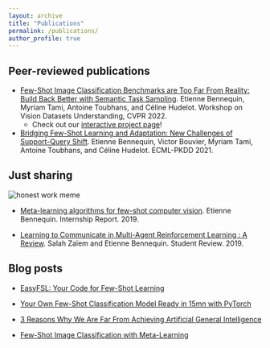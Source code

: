 ```yaml
---
layout: archive
title: "Publications"
permalink: /publications/
author_profile: true
---
```


## Peer-reviewed publications

- [Few-Shot Image Classification Benchmarks are Too Far From Reality: 
Build Back Better with Semantic Task Sampling](
https://arxiv.org/abs/2205.05155). 
Etienne Bennequin, Myriam Tami, Antoine Toubhans, and Céline Hudelot.
Workshop on Vision Datasets Understanding, CVPR 2022.
  - Check out our [interactive project page](https://share.streamlit.io/sicara/semantic-task-sampling)!
- [Bridging Few-Shot Learning and Adaptation:
New Challenges of Support-Query Shift](
https://arxiv.org/pdf/2105.11804.pdf). 
Etienne Bennequin, Victor Bouvier, Myriam Tami, Antoine Toubhans, and Céline Hudelot.
ECML-PKDD 2021.

## Just sharing 

![honest work meme](https://ebennequin.github.io/images/its-honest-work.gif)

- [Meta-learning algorithms for few-shot computer vision](https://arxiv.org/pdf/1909.13579.pdf).
Etienne Bennequin. Internship Report. 2019.
  
- [Learning to Communicate in Multi-Agent Reinforcement Learning : A Review](https://arxiv.org/pdf/1911.05438). Salah Zaïem and Etienne Bennequin.
Student Review. 2019.

## Blog posts

- [EasyFSL: Your Code for Few-Shot Learning](https://www.sicara.fr/blog-technique/easyfsl-code-few-shot-learning)

- [Your Own Few-Shot Classification Model Ready in 15mn with PyTorch](https://www.sicara.ai/blog/your-few-shot-model-15mn-pytorch)

- [3 Reasons Why We Are Far From Achieving Artificial General Intelligence](https://www.sicara.ai/blog/artificial-general-intelligence)

- [Few-Shot Image Classification with Meta-Learning](https://www.sicara.ai/blog/2019-07-30-image-classification-few-shot-meta-learning)